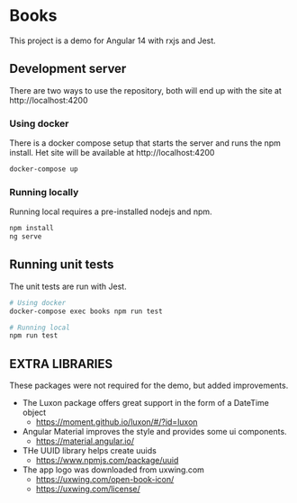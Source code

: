 # Books

This project is a demo for Angular 14 with rxjs and Jest.

## Development server

There are two ways to use the repository, both will end up with the site at http://localhost:4200

### Using docker
There is a docker compose setup that starts the server and runs the npm install. 
Het site will be available at http://localhost:4200
```bash
docker-compose up
```

### Running locally
Running local requires a pre-installed nodejs and npm.
```bash
npm install
ng serve
```

## Running unit tests

The unit tests are run with Jest.

```bash
# Using docker
docker-compose exec books npm run test

# Running local
npm run test
```

## EXTRA LIBRARIES

These packages were not required for the demo, but added improvements.

- The Luxon package offers great support in the form of a DateTime object
  - https://moment.github.io/luxon/#/?id=luxon
- Angular Material improves the style and provides some ui components.
  - https://material.angular.io/
- THe UUID library helps create uuids
  - https://www.npmjs.com/package/uuid
- The app logo was downloaded from uxwing.com
  - https://uxwing.com/open-book-icon/
  - https://uxwing.com/license/

